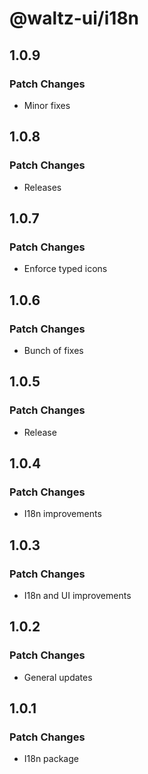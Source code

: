 # @waltz-ui/i18n

## 1.0.9

### Patch Changes

- Minor fixes

## 1.0.8

### Patch Changes

- Releases

## 1.0.7

### Patch Changes

- Enforce typed icons

## 1.0.6

### Patch Changes

- Bunch of fixes

## 1.0.5

### Patch Changes

- Release

## 1.0.4

### Patch Changes

- I18n improvements

## 1.0.3

### Patch Changes

- I18n and UI improvements

## 1.0.2

### Patch Changes

- General updates

## 1.0.1

### Patch Changes

- I18n package
